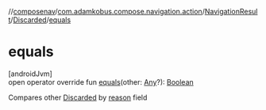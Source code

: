 //[composenav](../../../../index.md)/[com.adamkobus.compose.navigation.action](../../index.md)/[NavigationResult](../index.md)/[Discarded](index.md)/[equals](equals.md)

# equals

[androidJvm]\
open operator override fun [equals](equals.md)(other: [Any](https://kotlinlang.org/api/latest/jvm/stdlib/kotlin/-any/index.html)?): [Boolean](https://kotlinlang.org/api/latest/jvm/stdlib/kotlin/-boolean/index.html)

Compares other [Discarded](index.md) by [reason](reason.md) field
